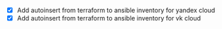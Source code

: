 - [x] Add autoinsert from terraform to ansible inventory for yandex cloud
- [x] Add autoinsert from terraform to ansible inventory for vk cloud

